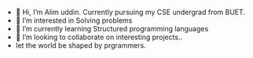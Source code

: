 - 👋 Hi, I’m Alim uddin. Currently pursuing my CSE undergrad from BUET.
- 👀 I’m interested in Solving problems
- 🌱 I’m currently learning Structured programming languages
- 💞️ I’m looking to collaborate on interesting projects..
- let the world be shaped by prgrammers.

<!---
alim-buet/alim-buet is a ✨ special ✨ repository because its `README.md` (this file) appears on your GitHub profile.
You can click the Preview link to take a look at your changes.
--->
